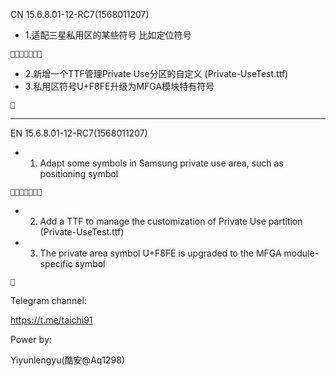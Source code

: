 CN
15.6.8.01-12-RC7(1568011207)
- 1.适配三星私用区的某些符号 比如定位符号
```

```
- 2.新增一个TTF管理Private Use分区的自定义 (Private-UseTest.ttf)
- 3.私用区符号U+F8FE升级为MFGA模块特有符号
```

```
-------
EN
15.6.8.01-12-RC7(1568011207)
- 1. Adapt some symbols in Samsung private use area, such as positioning symbol
```

```
- 2. Add a TTF to manage the customization of Private Use partition (Private-UseTest.ttf)
- 3. The private area symbol U+F8FE is upgraded to the MFGA module-specific symbol
```

```

Telegram channel:

https://t.me/taichi91

Power by:

Yiyunlengyu(酷安@Aq1298)